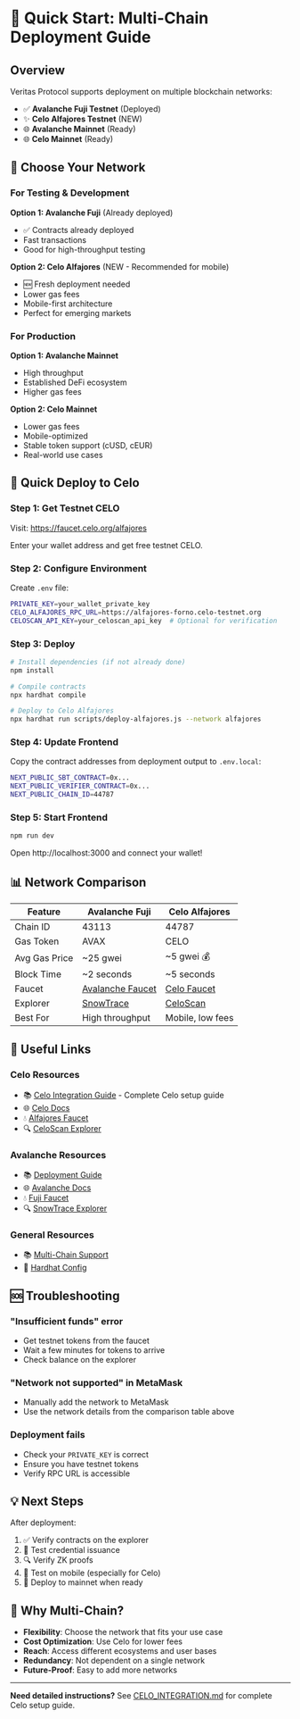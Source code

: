 # 🚀 Quick Start: Multi-Chain Deployment Guide

## Overview

Veritas Protocol supports deployment on multiple blockchain networks:

- ✅ **Avalanche Fuji Testnet** (Deployed)
- ✨ **Celo Alfajores Testnet** (NEW)
- 🌐 **Avalanche Mainnet** (Ready)
- 🌐 **Celo Mainnet** (Ready)

## 🎯 Choose Your Network

### For Testing & Development

**Option 1: Avalanche Fuji** (Already deployed)
- ✅ Contracts already deployed
- Fast transactions
- Good for high-throughput testing

**Option 2: Celo Alfajores** (NEW - Recommended for mobile)
- 🆕 Fresh deployment needed
- Lower gas fees
- Mobile-first architecture
- Perfect for emerging markets

### For Production

**Option 1: Avalanche Mainnet**
- High throughput
- Established DeFi ecosystem
- Higher gas fees

**Option 2: Celo Mainnet**
- Lower gas fees
- Mobile-optimized
- Stable token support (cUSD, cEUR)
- Real-world use cases

## 🚀 Quick Deploy to Celo

### Step 1: Get Testnet CELO

Visit: https://faucet.celo.org/alfajores

Enter your wallet address and get free testnet CELO.

### Step 2: Configure Environment

Create `.env` file:

```bash
PRIVATE_KEY=your_wallet_private_key
CELO_ALFAJORES_RPC_URL=https://alfajores-forno.celo-testnet.org
CELOSCAN_API_KEY=your_celoscan_api_key  # Optional for verification
```

### Step 3: Deploy

```bash
# Install dependencies (if not already done)
npm install

# Compile contracts
npx hardhat compile

# Deploy to Celo Alfajores
npx hardhat run scripts/deploy-alfajores.js --network alfajores
```

### Step 4: Update Frontend

Copy the contract addresses from deployment output to `.env.local`:

```bash
NEXT_PUBLIC_SBT_CONTRACT=0x...
NEXT_PUBLIC_VERIFIER_CONTRACT=0x...
NEXT_PUBLIC_CHAIN_ID=44787
```

### Step 5: Start Frontend

```bash
npm run dev
```

Open http://localhost:3000 and connect your wallet!

## 📊 Network Comparison

| Feature | Avalanche Fuji | Celo Alfajores |
|---------|----------------|----------------|
| Chain ID | 43113 | 44787 |
| Gas Token | AVAX | CELO |
| Avg Gas Price | ~25 gwei | ~5 gwei 💰 |
| Block Time | ~2 seconds | ~5 seconds |
| Faucet | [Avalanche Faucet](https://faucet.avax.network) | [Celo Faucet](https://faucet.celo.org/alfajores) |
| Explorer | [SnowTrace](https://testnet.snowtrace.io) | [CeloScan](https://alfajores.celoscan.io) |
| Best For | High throughput | Mobile, low fees |

## 🔗 Useful Links

### Celo Resources
- 📚 [Celo Integration Guide](./CELO_INTEGRATION.md) - Complete Celo setup guide
- 🌐 [Celo Docs](https://docs.celo.org)
- 💧 [Alfajores Faucet](https://faucet.celo.org/alfajores)
- 🔍 [CeloScan Explorer](https://alfajores.celoscan.io)

### Avalanche Resources
- 📚 [Deployment Guide](./DEPLOYMENT_GUIDE.md)
- 🌐 [Avalanche Docs](https://docs.avax.network)
- 💧 [Fuji Faucet](https://faucet.avax.network)
- 🔍 [SnowTrace Explorer](https://testnet.snowtrace.io)

### General Resources
- 📚 [Multi-Chain Support](./MULTI-CHAIN-SUPPORT.md)
- 🔧 [Hardhat Config](./hardhat.config.js)

## 🆘 Troubleshooting

### "Insufficient funds" error
- Get testnet tokens from the faucet
- Wait a few minutes for tokens to arrive
- Check balance on the explorer

### "Network not supported" in MetaMask
- Manually add the network to MetaMask
- Use the network details from the comparison table above

### Deployment fails
- Check your `PRIVATE_KEY` is correct
- Ensure you have testnet tokens
- Verify RPC URL is accessible

## 💡 Next Steps

After deployment:

1. ✅ Verify contracts on the explorer
2. 🧪 Test credential issuance
3. 🔍 Verify ZK proofs
4. 📱 Test on mobile (especially for Celo)
5. 🚀 Deploy to mainnet when ready

## 🌟 Why Multi-Chain?

- **Flexibility**: Choose the network that fits your use case
- **Cost Optimization**: Use Celo for lower fees
- **Reach**: Access different ecosystems and user bases
- **Redundancy**: Not dependent on a single network
- **Future-Proof**: Easy to add more networks

---

**Need detailed instructions?** See [CELO_INTEGRATION.md](./CELO_INTEGRATION.md) for complete Celo setup guide.
